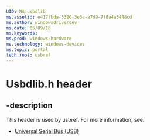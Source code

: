 ```yaml
---
UID: NA:usbdlib
ms.assetid: e417fbda-5320-3e5a-a7d9-7f8a4a5448cd
ms.author: windowsdriverdev
ms.date: 05/09/18
ms.keywords: 
ms.prod: windows-hardware
ms.technology: windows-devices
ms.topic: portal
tech.root: usbref
---
```


# Usbdlib.h header


## -description


This header is used by usbref. For more information, see:

- [Universal Serial Bus (USB)](../_usbref/index.md)